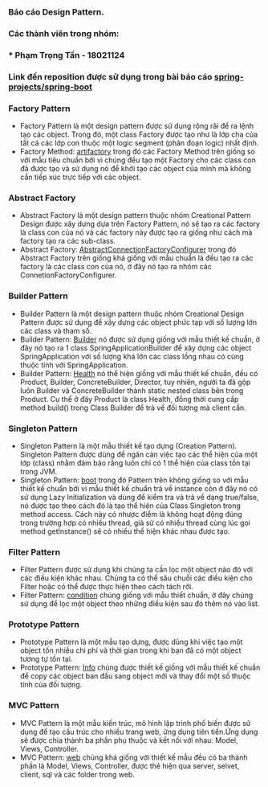 ### Báo cáo Design Pattern.

### Các thành viên trong nhóm:
### * Phạm Trọng Tấn - 18021124

### **Link đến reposition được sử dụng trong bài báo cáo [spring-projects/spring-boot](https://github.com/spring-projects/spring-boot)**

### Factory Pattern
* Factory Pattern là một design pattern được sử dụng rộng rãi để ra lệnh tạo các object. Trong đó, một class Factory được tạo như là lớp cha của tất cả các lớp con thuộc một logic segment (phân đoạn logic) nhất định.
* Factory Method: [artifactory](https://github.com/spring-projects/spring-boot/blob/main/buildSrc/src/main/java/org/springframework/boot/build/artifactory/ArtifactoryRepository.java) trong đó các Factory Method trên giống so với mẫu tiêu chuẩn bởi vì chúng đều tạo một Factory cho các class con đã được tạo và sử dụng nó để khởi tạo các object của mình mà không cần tiếp xúc trực tiếp với các object.

### Abstract Factory
* Abstract Factory là một design pattern thuộc nhóm Creational Pattern Design được xây dựng dựa trên Factory Pattern, nó sẽ tạo ra các factory là class con của nó và các factory này được tạo ra giống như cách mà factory tạo ra các sub-class.
* Abstract Factory: [AbstractConnectionFactoryConfigurer](https://github.com/spring-projects/spring-boot/blob/main/spring-boot-project/spring-boot-autoconfigure/src/main/java/org/springframework/boot/autoconfigure/amqp/AbstractConnectionFactoryConfigurer.java) trong đó Abstract Factory trên giống khá giống với mẫu chuẩn là đều tạo ra các factory là các class con của nó, ở đây nó tạo ra nhóm các ConnetionFactoryConfigurer.

### Builder Pattern
* Builder Pattern là một design pattern thuộc nhóm Creational Design Pattern được sử dụng để xây dựng các object phức tạp với số lượng lớn các class và tham số.
* Builder Pattern: [Builder](https://github.com/spring-projects/spring-boot/blob/4eed637481186b0b85bc1cf0b1e77090139477dc/spring-boot-project/spring-boot/src/main/java/org/springframework/boot/builder/SpringApplicationBuilder.java#L184) nó được sử dụng giống với mẫu thiết kế chuẩn, ở đây nó tạo ra 1 class SpringApplicationBuilder để xây dựng các object SpringApplication với số lượng khá lớn các class lồng nhau có cùng thuộc tính với SpringApplication.
* Builder Pattern: [Health](https://github.com/spring-projects/spring-boot/blob/4eed637481186b0b85bc1cf0b1e77090139477dc/spring-boot-project/spring-boot-actuator/src/main/java/org/springframework/boot/actuate/health/Health.java#L331) nó thể hiện giống với mẫu thiết kế chuẩn, đều có Product, Builder, ConcreteBuilder, Director, tuy nhiên, người ta đã gộp luôn Builder và ConcreteBuilder thành static nested class bên trong Product. Cụ thể ở đây Product là class Health, đồng thời cung cấp method build() trong Class Builder để trả về đối tượng mà client cần.

### Singleton Pattern
* Singleton Pattern là một mẫu thiết kế tạo dựng (Creation Pattern). Singleton Pattern được dùng để ngăn cản việc tạo các thể hiện của một lớp (class) nhằm đảm bảo rằng luôn chỉ có 1 thể hiện của class tồn tại trong JVM.
* Singleton Pattern: [boot](https://github.com/spring-projects/spring-boot/blob/4eed637481186b0b85bc1cf0b1e77090139477dc/spring-boot-project/spring-boot/src/main/java/org/springframework/boot/LazyInitializationBeanFactoryPostProcessor.java) trong đó Pattern trên không giống so với mẫu thiết kế chuẩn bởi vì mẫu thiết kế chuẩn trả về instance còn ở đây nó có sử dụng Lazy Initialization và dùng để kiểm tra và trả về dạng true/false, nó được tạo theo cách đó là tạo thể hiện của Class Singleton trong method access. Cách này có nhược điểm là không hoạt động đúng trong trường hợp có nhiều thread, giả sử có nhiều thread cùng lúc gọi method getInstance() sẽ có nhiều thể hiện khác nhau được tạo. 

### Filter Pattern
* Filter Pattern được sử dụng khi chúng ta cần lọc một object nào đó với các điều kiện khác nhau. Chúng ta có thể sâu chuỗi các điều kiện cho Filter hoặc có thể được thực hiện theo cách tách rời.
* Filter Pattern: [condition](https://github.com/spring-projects/spring-boot/blob/4eed637481186b0b85bc1cf0b1e77090139477dc/spring-boot-project/spring-boot-actuator-autoconfigure/src/main/java/org/springframework/boot/actuate/autoconfigure/condition/ConditionsReportEndpoint.java) chúng giống với mẫu thiết chuẩn, ở đây chúng sử dụng để lọc một object theo những điều kiện sau đó thêm nó vào list.

### Prototype Pattern
* Prototype Pattern là một mẫu tạo dựng, được dùng khi việc tạo một object tốn nhiều chi phí và thời gian trong khi bạn đã có một object tương tự tồn tại.
* Prototype Pattern: [Info](https://github.com/spring-projects/spring-boot/blob/main/spring-boot-project/spring-boot/src/main/java/org/springframework/boot/info/InfoProperties.java) chúng được thiết kế giống với mẫu thiết kế chuẩn để copy các object ban đầu sang object mới và thay đổi một số thuộc tính của đối tượng.

### MVC Pattern
* MVC Pattern là một mẫu kiến trúc, mô hình lập trình phổ biến được sử dụng để tạo cấu trúc cho nhiều trang web, ứng dụng tiên tiến.Ứng dụng sẽ được chia thành ba phần phụ thuộc và kết nối với nhau: Model, Views, Controller.
* MVC Pattern: [web](https://github.com/spring-projects/spring-boot/tree/main/spring-boot-project/spring-boot/src/main/java/org/springframework/boot/web) chúng khá giống với thiết kế mẫu đều có ba thành phần là Model, Views, Controller, được thẻ hiện qua server, selvet, client, sql và các folder trong web.


